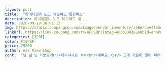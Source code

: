 ```yaml
---
layout: post 
title:  "하이데일리 노크 레오파드 롱원피스" 
description: 하이데일리 노크 레오파드 롱 ..
date: 2020-09-19 06:01:12 
img: https://static.coupangcdn.com/image/vendor_inventory/a68e/dae4fe5de70866f1009cb7657e999fb78e920127bc37fefb097aee6defc0.jpg 
linkUrl: https://link.coupang.com/re/AFFSDP?lptag=AF3600438&subid=ahnPublicAsk&pageKey=303282561&itemId=953936721&vendorItemId=5349871167&traceid=V0-113-a253f82ee02641c9 
categories: [1001] 
color: F15F5F 
price: 29200 
author: Ask View Shop 
cont:  "넘 넘 넘 이뽀요<br/>대박나세요 ㅎㅎ<br/>예뻐요.<br/> 근데 가슴이 많이 파여서 안에 나시같은거 하나를 입어야될 것 같아요.<br/> 가슴 드러내고 싶으신 분들은 그냥 입으시면 섹시하게 입으실 수 있을 듯.<br/> 허리굵고 배나와서 허리 밑으로 두리뭉실해 보이는데 제 탓이죠.<br/>.<br/>ㅜㅜ 배에 힘주면 예쁘네요.<br/> 계속 힘주고 있을 수 없어서 문제.<br/>.<br/>ㅋㅋ<br/>오자마자 입어봤는데 옷무게가 살랑살랑 쉬폰느낌은 아니지만 촤르르 떨어지는 느낌이구요<br/>원단도 좋고 바늘마감상태도 좋고 예뻐요.<br/><br/>키 169인데 발목까지 와요.<br/> 참고하세용.<br/><br/>특히 봄가을에 잘 입어질 것 같아요<br/>평소에 운동복도 호피를 좋아하는데 요것도 맘에 쏙 들어요<br/>하나 더 사서 쟁여둘까봐요^^<br/>" 
---
```

